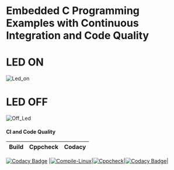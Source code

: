 # Embedded C Programming Examples with Continuous Integration and Code Quality

# LED ON

![Led_on](https://user-images.githubusercontent.com/80352730/115950705-7d8b6a00-a4fa-11eb-918b-f4f287e61546.JPG)

# LED OFF

![Off_Led](https://user-images.githubusercontent.com/80352730/115950714-8a0fc280-a4fa-11eb-94ce-2355a3402831.JPG)

#### CI and Code Quality

|Build|Cppcheck|Codacy|
|:--:|:--:|:--:|
[![Codacy Badge](https://api.codacy.com/project/badge/Grade/c3d7ca92b0a84ee89c365e2025613361)](https://app.codacy.com/gh/kamarthivignesh000/Embedded_Activities?utm_source=github.com&utm_medium=referral&utm_content=kamarthivignesh000/Embedded_Activities&utm_campaign=Badge_Grade_Settings)
|[![Compile-Linux](https://github.com/kamarthivignesh000/Embedded_Activities/actions/workflows/compile.yml/badge.svg)](https://github.com/kamarthivignesh000/Embedded_Activities/actions/workflows/compile.yml)|[![Cppcheck](https://github.com/kamarthivignesh000/Embedded_Activities/actions/workflows/codequality.yml/badge.svg)](https://github.com/kamarthivignesh000/Embedded_Activities/actions/workflows/codequality.yml)|[![Codacy Badge](https://app.codacy.com/project/badge/Grade/bc47bdddd8864f05944d5676da66c7df)](https://www.codacy.com/gh/kamarthivignesh000/Embedded_Activities/dashboard?utm_source=github.com&amp;utm_medium=referral&amp;utm_content=kamarthivignesh000/Embedded_Activities&amp;utm_campaign=Badge_Grade)|
